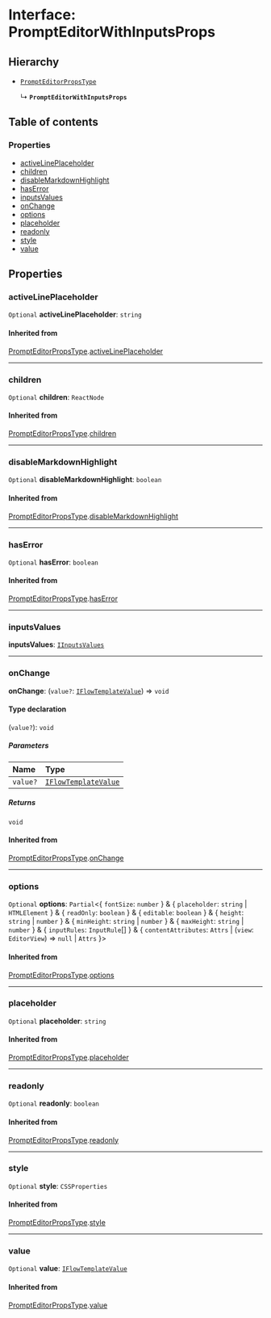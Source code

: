 # Interface: PromptEditorWithInputsProps

## Hierarchy

* [`PromptEditorPropsType`](/en/auto-docs/form-materials/interfaces/PromptEditorPropsType.md)

  ↳ **`PromptEditorWithInputsProps`**

## Table of contents

### Properties

* [activeLinePlaceholder](/en/auto-docs/form-materials/interfaces/PromptEditorWithInputsProps.md#activelineplaceholder)
* [children](/en/auto-docs/form-materials/interfaces/PromptEditorWithInputsProps.md#children)
* [disableMarkdownHighlight](/en/auto-docs/form-materials/interfaces/PromptEditorWithInputsProps.md#disablemarkdownhighlight)
* [hasError](/en/auto-docs/form-materials/interfaces/PromptEditorWithInputsProps.md#haserror)
* [inputsValues](/en/auto-docs/form-materials/interfaces/PromptEditorWithInputsProps.md#inputsvalues)
* [onChange](/en/auto-docs/form-materials/interfaces/PromptEditorWithInputsProps.md#onchange)
* [options](/en/auto-docs/form-materials/interfaces/PromptEditorWithInputsProps.md#options)
* [placeholder](/en/auto-docs/form-materials/interfaces/PromptEditorWithInputsProps.md#placeholder)
* [readonly](/en/auto-docs/form-materials/interfaces/PromptEditorWithInputsProps.md#readonly)
* [style](/en/auto-docs/form-materials/interfaces/PromptEditorWithInputsProps.md#style)
* [value](/en/auto-docs/form-materials/interfaces/PromptEditorWithInputsProps.md#value)

## Properties

### activeLinePlaceholder

`Optional` **activeLinePlaceholder**: `string`

#### Inherited from

[PromptEditorPropsType](/en/auto-docs/form-materials/interfaces/PromptEditorPropsType.md).[activeLinePlaceholder](/en/auto-docs/form-materials/interfaces/PromptEditorPropsType.md#activelineplaceholder)

***

### children

`Optional` **children**: `ReactNode`

#### Inherited from

[PromptEditorPropsType](/en/auto-docs/form-materials/interfaces/PromptEditorPropsType.md).[children](/en/auto-docs/form-materials/interfaces/PromptEditorPropsType.md#children)

***

### disableMarkdownHighlight

`Optional` **disableMarkdownHighlight**: `boolean`

#### Inherited from

[PromptEditorPropsType](/en/auto-docs/form-materials/interfaces/PromptEditorPropsType.md).[disableMarkdownHighlight](/en/auto-docs/form-materials/interfaces/PromptEditorPropsType.md#disablemarkdownhighlight)

***

### hasError

`Optional` **hasError**: `boolean`

#### Inherited from

[PromptEditorPropsType](/en/auto-docs/form-materials/interfaces/PromptEditorPropsType.md).[hasError](/en/auto-docs/form-materials/interfaces/PromptEditorPropsType.md#haserror)

***

### inputsValues

**inputsValues**: [`IInputsValues`](/en/auto-docs/form-materials/interfaces/IInputsValues.md)

***

### onChange

**onChange**: (`value?`: [`IFlowTemplateValue`](/en/auto-docs/form-materials/interfaces/IFlowTemplateValue.md)) => `void`

#### Type declaration

(`value?`): `void`

##### Parameters

| Name | Type |
| :------ | :------ |
| `value?` | [`IFlowTemplateValue`](/en/auto-docs/form-materials/interfaces/IFlowTemplateValue.md) |

##### Returns

`void`

#### Inherited from

[PromptEditorPropsType](/en/auto-docs/form-materials/interfaces/PromptEditorPropsType.md).[onChange](/en/auto-docs/form-materials/interfaces/PromptEditorPropsType.md#onchange)

***

### options

`Optional` **options**: `Partial`<{ `fontSize`: `number`  } & { `placeholder`: `string` | `HTMLElement`  } & { `readOnly`: `boolean`  } & { `editable`: `boolean`  } & { `height`: `string` | `number`  } & { `minHeight`: `string` | `number`  } & { `maxHeight`: `string` | `number`  } & { `inputRules`: `InputRule`\[]  } & { `contentAttributes`: `Attrs` | (`view`: `EditorView`) => `null` | `Attrs`  }>

#### Inherited from

[PromptEditorPropsType](/en/auto-docs/form-materials/interfaces/PromptEditorPropsType.md).[options](/en/auto-docs/form-materials/interfaces/PromptEditorPropsType.md#options)

***

### placeholder

`Optional` **placeholder**: `string`

#### Inherited from

[PromptEditorPropsType](/en/auto-docs/form-materials/interfaces/PromptEditorPropsType.md).[placeholder](/en/auto-docs/form-materials/interfaces/PromptEditorPropsType.md#placeholder)

***

### readonly

`Optional` **readonly**: `boolean`

#### Inherited from

[PromptEditorPropsType](/en/auto-docs/form-materials/interfaces/PromptEditorPropsType.md).[readonly](/en/auto-docs/form-materials/interfaces/PromptEditorPropsType.md#readonly)

***

### style

`Optional` **style**: `CSSProperties`

#### Inherited from

[PromptEditorPropsType](/en/auto-docs/form-materials/interfaces/PromptEditorPropsType.md).[style](/en/auto-docs/form-materials/interfaces/PromptEditorPropsType.md#style)

***

### value

`Optional` **value**: [`IFlowTemplateValue`](/en/auto-docs/form-materials/interfaces/IFlowTemplateValue.md)

#### Inherited from

[PromptEditorPropsType](/en/auto-docs/form-materials/interfaces/PromptEditorPropsType.md).[value](/en/auto-docs/form-materials/interfaces/PromptEditorPropsType.md#value)
